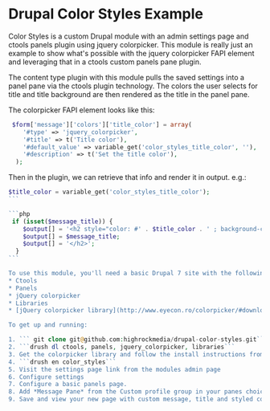 # Drupal Color Styles Example

Color Styles is a custom Drupal module with an admin settings page and ctools panels plugin using jquery colorpicker. This module is really just an example to show what's possible with the jquery colorpicker FAPI element and leveraging that in a ctools custom panels pane plugin.

The content type plugin with this module pulls the saved settings into a panel pane via the ctools plugin technology. The colors the user selects for title and title background are then rendered as the title in the panel pane. 

The colorpicker FAPI element looks like this:

```php
 $form['message']['colors']['title_color'] = array(
    '#type' => 'jquery_colorpicker',
    '#title' => t('Title color'),
    '#default_value' => variable_get('color_styles_title_color', ''),
    '#description' => t('Set the title color'),
  );
```

Then in the plugin, we can retrieve that info and render it in output. e.g.:


````php
$title_color = variable_get('color_styles_title_color');
```

```php
 if (isset($message_title)) {
    $output[] = '<h2 style="color: #' . $title_color . ' ; background-color: #' . $title_bg . ' " class="help-text-wrapper"> ';
    $output[] = $message_title;
    $output[] = '</h2>';
  }
```

To use this module, you'll need a basic Drupal 7 site with the following contrib modules: 
* Ctools
* Panels
* jQuery colorpicker
* Libraries
* [jQuery colorpicker library](http://www.eyecon.ro/colorpicker/#download)

To get up and running:

1. ``` git clone git@github.com:highrockmedia/drupal-color-styles.git``` and put this in your /sites/all/modules or /sites/all/modules/custom.
2. ```drush dl ctools, panels, jquery_colorpicker, libraries```
3. Get the colorpicker library and follow the install instructions from the jquery_colorpicker drupal module's readme.
4. ```drush en color_styles```
5. Visit the settings page link from the modules admin page
6. Configure settings
7. Configure a basic panels page.
8. Add *Message Pane* from the Custom profile group in your panes choice dialog.
9. Save and view your new page with custom message, title and styled colors. You'll want to add other content to this page as well. 








